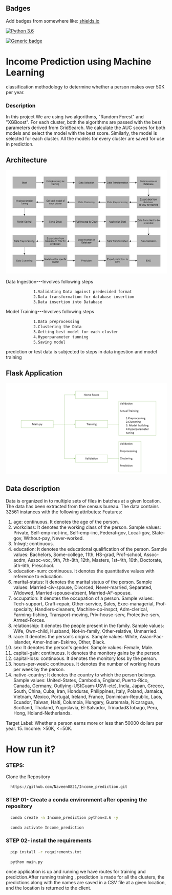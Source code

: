 
## Badges

Add badges from somewhere like: [shields.io](https://shields.io/)

[![Python 3.6](https://img.shields.io/badge/python-3.6-blue.svg)](https://www.python.org/downloads/release/python-360/)

[![Generic badge](https://img.shields.io/badge/Flask-v1.1.1-<COLOR>.svg)](https://shields.io/)
# Income Prediction using Machine Learning

classification methodology to determine whether a person makes over 50K per year.

### Description
In this project We are using two algorithms, "Random Forest" and "XGBoost". For each cluster, both the algorithms are passed with the best parameters derived from GridSearch. We calculate the AUC scores for both models and select the model with the best score. Similarly, the model is selected for each cluster. All the models for every cluster are saved for use in prediction.





## Architecture

![Architecture](Architecture.jpg) 


Data Ingestion---Involves following steps

                1.Validating Data against predecided format
                2.Data transformation for database insertion
                3.Data insertion into Database

Model Training---Involves following steps

                1.Data preprocessing
                2.Clustering the Data
                3.Getting best model for each cluster
                4.Hyperparameter tunning
                5.Saving model
prediction or test data is subjected to steps in data ingestion and model training
                








## Flask Application  

![Flask Application](flask_app.PNG)
## Data description

Data is organized in to multiple sets of files in batches at a given location. The data has been extracted from the census bureau. 
The data contains 32561 instances with the following attributes:
Features:

1.	age: continuous. It denotes the age of the person.
2.	workclass: It denotes the working class of the person. Sample values: Private, Self-emp-not-inc, Self-emp-inc, Federal-gov, Local-gov, State-gov, Without-pay, Never-worked.
3.	fnlwgt: continuous.
4.	education: It denotes the educational qualification of the person. Sample values: Bachelors, Some-college, 11th, HS-grad, Prof-school, Assoc-acdm, Assoc-voc, 9th, 7th-8th, 12th, Masters, 1st-4th, 10th, Doctorate, 5th-6th, Preschool.
5.	education-num: continuous. It denotes the quantitative values with reference to education. 
6.	marital-status: It denotes the marital status of the person. Sample values:  Married-civ-spouse, Divorced, Never-married, Separated, Widowed, Married-spouse-absent, Married-AF-spouse.
7.	occupation: It denotes the occupation of a person. Sample values: Tech-support, Craft-repair, Other-service, Sales, Exec-managerial, Prof-specialty, Handlers-cleaners, Machine-op-inspct, Adm-clerical, Farming-fishing, Transport-moving, Priv-house-serv, Protective-serv, Armed-Forces.
8.	relationship: It denotes the people present in the family. Sample values: Wife, Own-child, Husband, Not-in-family, Other-relative, Unmarried.
9.	race: It denotes the person’s origins. Sample values: White, Asian-Pac-Islander, Amer-Indian-Eskimo, Other, Black.
10.	sex: It denotes the person's gender. Sample values: Female, Male. 
11.	capital-gain: continuous. It denotes the monitory gains by the person.
12.	capital-loss: continuous. It denotes the monitory loss by the person.
13.	hours-per-week: continuous. It denotes the number of working hours per week by the person.
14.	native-country: It denotes the country to which the person belongs. Sample values: United-States, Cambodia, England, Puerto-Rico, Canada, Germany, Outlying-US(Guam-USVI-etc), India, Japan, Greece, South, China, Cuba, Iran, Honduras, Philippines, Italy, Poland, Jamaica, Vietnam, Mexico, Portugal, Ireland, France, Dominican-Republic, Laos, Ecuador, Taiwan, Haiti, Columbia, Hungary, Guatemala, Nicaragua, Scotland, Thailand, Yugoslavia, El-Salvador, Trinadad&Tobago, Peru, Hong, Holand-Netherlands.

Target Label:
Whether a person earns more or less than 50000 dollars per year.
15.	Income:  >50K, <=50K.

# How run it?

### STEPS:
Clone the Repository

```bash
  https://github.com/Naveen0821/Income_prediction.git
```
### STEP 01- Create a conda environment after opening the repository

```bash
  conda create -n Income_prediction python=3.6 -y

```
```bash
  conda activate Income_prediction

```
### STEP 02- install the requirements
```bash
  pip install -r requirements.txt

```
```bash
  python main.py

```
once application is up and running we have routes for training and prediction.After running training , prediction is made for all the clusters, the predictions along with the names are saved in a CSV file at a given location, and the location is returned to the client.

